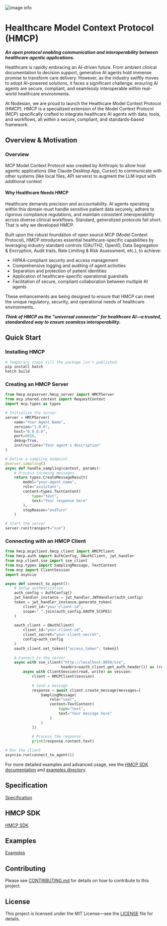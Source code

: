![image info](./images/Innovaccer_HMCP_Github_banner.png)

# Healthcare Model Context Protocol (HMCP)

**_An open protocol enabling communication and interoperability between healthcare agentic applications._**

Healthcare is rapidly embracing an AI-driven future. From ambient clinical documentation to decision support, generative AI agents hold immense promise to transform care delivery. However, as the industry swiftly moves to adopt AI-powered solutions, it faces a significant challenge: ensuring AI agents are secure, compliant, and seamlessly interoperable within real-world healthcare environments.

At Nodesian, we are proud to launch the Healthcare Model Context Protocol (HMCP). HMCP is a specialized extension of the Model Context Protocol (MCP) specifically crafted to integrate healthcare AI agents with data, tools, and workflows, all within a secure, compliant, and standards-based framework.


## Overview & Motivation

### Overview
MCP Model Context Protocol was created by Anthropic to allow host agentic applications (like Claude Desktop App, Cursor) to communicate with other systems (like local files, API servers) to augment the LLM input with additional context 

#### Why Healthcare Needs HMCP

Healthcare demands precision and accountability. AI agents operating within this domain must handle sensitive patient data securely, adhere to rigorous compliance regulations, and maintain consistent interoperability across diverse clinical workflows. Standard, generalized protocols fall short. That is why we developed HMCP.

Built upon the robust foundation of open source MCP (Model Context Protocol), HMCP introduces essential healthcare-specific capabilities by leveraging industry standard controls (OAUTH2, OpenID, Data Segregation & Encryption, Audit trails, Rate Limiting & Risk Assessment, etc.), to achieve:
- HIPAA-compliant security and access management
- Comprehensive logging and auditing of agent activities
- Separation and protection of patient identities
- Application of healthcare-specific operational guardrails
- Facilitation of secure, compliant collaboration between multiple AI agents

These enhancements are being designed to ensure that HMCP can meet the unique regulatory, security, and operational needs of healthcare environments.


**_Think of HMCP as the "universal connector" for healthcare AI—a trusted, standardized way to ensure seamless interoperability._**


## Quick Start

### Installing HMCP

```bash
# Temporary steps till the package isn't published:
pip install hatch
hatch build
```

### Creating an HMCP Server

```python
from hmcp.mcpserver.hmcp_server import HMCPServer
from mcp.shared.context import RequestContext
import mcp.types as types

# Initialize the server
server = HMCPServer(
    name="Your Agent Name",
    version="1.0.0",
    host="0.0.0.0",
    port=8050,
    debug=True,
    instructions="Your agent's description"
)

# Define a sampling endpoint
@server.sampling()
async def handle_sampling(context, params):
    # Process incoming messages
    return types.CreateMessageResult(
        model="your-agent-name",
        role="assistant",
        content=types.TextContent(
            type="text",
            text="Your response here"
        ),
        stopReason="endTurn"
    )

# Start the server
server.run(transport="sse")
```

### Connecting with an HMCP Client

```python
from hmcp.mcpclient.hmcp_client import HMCPClient
from hmcp.auth import AuthConfig, OAuthClient, jwt_handler
from mcp.client.sse import sse_client
from mcp.types import SamplingMessage, TextContent
from mcp import ClientSession
import asyncio

async def connect_to_agent():
    # Setup authentication
    auth_config = AuthConfig()
    jwt_handler_instance = jwt_handler.JWTHandler(auth_config)
    token = jwt_handler_instance.generate_token(
        client_id="your-client-id",
        scope=" ".join(auth_config.OAUTH_SCOPES)
    )
    
    oauth_client = OAuthClient(
        client_id="your-client-id",
        client_secret="your-client-secret",
        config=auth_config
    )
    oauth_client.set_token({"access_token": token})
    
    # Connect to the server
    async with sse_client("http://localhost:8050/sse", 
                         headers=oauth_client.get_auth_header()) as (read, write):
        async with ClientSession(read, write) as session:
            client = HMCPClient(session)
            
            # Send a message
            response = await client.create_message(messages=[
                SamplingMessage(
                    role="user",
                    content=TextContent(
                        type="text",
                        text="Your message here"
                    )
                )
            ])
            
            # Process the response
            print(response.content.text)

# Run the client
asyncio.run(connect_to_agent())
```

For more detailed examples and advanced usage, see the [HMCP SDK documentation](./src/hmcp/README.md) and [examples directory](./examples/).

## Specification

[Specification](./docs/specification/index.md)

## HMCP SDK

[HMCP SDK](./src/hmcp/README.md)

## Examples

[Examples](./examples/README.md)

## Contributing

Please see [CONTRIBUTING.md](CONTRIBUTING.md) for details on how to contribute to this
project.

## License

This project is licensed under the MIT License—see the [LICENSE](LICENSE) file for
details.
